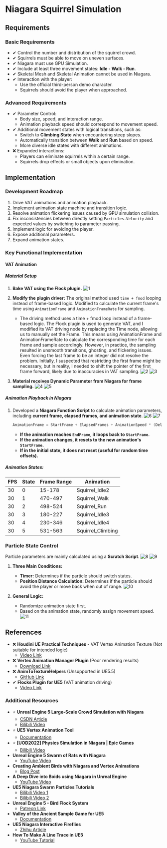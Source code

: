 # Niagara Squirrel Simulation

## Requirements

### Basic Requirements
- ✔ Control the number and distribution of the squirrel crowd.
- ✔ Squirrels must be able to move on uneven surfaces.
- ✔ Niagara must use GPU Simulation.
- ✔ Include at least three movement states: **Idle - Walk - Run**.
- ✔ Skeletal Mesh and Skeletal Animation cannot be used in Niagara.
- ✔ Interaction with the player:
  - Use the official third-person demo character.
  - Squirrels should avoid the player when approached.

### Advanced Requirements
- ✔ Parameter Control:
  - Body size, speed, and interaction range.
  - Animation playback speed should correspond to movement speed.
- ✔ Additional movement states with logical transitions, such as:
  - Switch to **Climbing State** when encountering steep slopes.
  - Automatically transition between **Walk** and **Run** based on speed.
  - More diverse idle states with different animations.
- ❌ Expanded interactions:
  - Players can eliminate squirrels within a certain range.
  - Squirrels drop effects or small objects upon elimination.

## Implementation

### Development Roadmap
1. Drive VAT animations and animation playback.
2. Implement animation state machine and transition logic.
3. Resolve animation flickering issues caused by GPU simulation collision.
4. Fix inconsistencies between directly setting `Particles.Velocity` and expected values by switching to parameter passing.
5. Implement logic for avoiding the player.
6. Expose additional parameters.
7. Expand animation states.

### Key Functional Implementation

#### VAT Animation

##### Material Setup
1. **Bake VAT using the Flock plugin.**
   ![1](https://github.com/user-attachments/assets/ee7da052-1b0c-41d5-8596-5daf1208ee30)
2. **Modify the plugin driver:** The original method used `time + fmod` looping instead of frame-based logic. Modified to calculate the current frame's time using `AnimationFrame` and `AnimationFrameRate` for sampling.
   - The driving method uses a time + fmod loop instead of a frame-based logic. The Flock plugin is used to generate VAT, and I modified its VAT driving node by replacing the Time node, allowing us to manually set the Frame. This means using AnimationFrame and AnimationFrameRate to calculate the corresponding time for each frame and sample accordingly. However, in practice, the sampling resulted in unsmooth transitions, ghosting, and flickering issues. Even forcing the last frame to be an integer did not resolve the problem. Initially, I suspected that restricting the first frame might be necessary, but in reality, I needed to shift the pointer of the first frame forward, likely due to inaccuracies in VAT sampling.
   ![2](https://github.com/user-attachments/assets/103f6c79-7ff9-4726-956b-ed7121752ce5)
   ![3](https://github.com/user-attachments/assets/8b94de90-3887-438c-802f-43c459ae2b4c)

3. **Material receives Dynamic Parameter from Niagara for frame sampling.**
  ![4](https://github.com/user-attachments/assets/15f58e88-6856-464c-8863-62d08579b4ec)
  ![5](https://github.com/user-attachments/assets/948e32c2-4890-476f-a6fb-50fc42a4de3e)


##### Animation Playback in Niagara
1. Developed a **Niagara Function Script** to calculate animation parameters, including **current frame, elapsed frames, and animation state**.
   ![6](https://github.com/user-attachments/assets/64674df9-9c36-4230-a4bc-242aebba15a4)
   ![7](https://github.com/user-attachments/assets/df9912d8-7736-4c82-87d3-a180e6f25d59)


   ```cpp
   AnimationFrame = StartFrame + ElapsedFrames + AnimationSpeed * (DeltaTime * FrameRate)
   ```
   - **If the animation reaches `EndFrame`, it loops back to `StartFrame`.**
   - **If the animation changes, it resets to the new animation's `StartFrame`.**
   - **If in the initial state, it does not reset (useful for random time offsets).**

##### Animation States:
| FPS | State | Frame Range | Animation |
|----|------|-------------|-----------|
| 30 | 0 | 15-178 | Squirrel_Idle2 |
| 30 | 1 | 470-497 | Squirrel_Walk |
| 30 | 2 | 498-524 | Squirrel_Run |
| 30 | 3 | 180-227 | Squirrel_Idle3 |
| 30 | 4 | 230-346 | Squirrel_Idle4 |
| 30 | 5 | 531-563 | Squirrel_Climbing |

### Particle State Control
Particle parameters are mainly calculated using a **Scratch Script**.
   ![8](https://github.com/user-attachments/assets/f9f1d4af-9bae-4aef-acd8-80ba2c4e2e73)
   ![9](https://github.com/user-attachments/assets/abd60ba9-4d33-46d1-9607-e444e0ef5121)


1. **Three Main Conditions:**
   - **Timer:** Determines if the particle should switch states.
   - **Position Distance Calculation:** Determines if the particle should avoid the player or move back when out of range.
   ![10](https://github.com/user-attachments/assets/15f86400-6396-4551-ba0a-843843ba1245)

2. **General Logic:**
   - Randomize animation state first.
   - Based on the animation state, randomly assign movement speed.
   ![11](https://github.com/user-attachments/assets/c352ade0-298a-468e-bb74-041755e07ae4)


## References

- ❌ **Houdini UE Practical Techniques** - VAT Vertex Animation Texture (Not suitable for intended logic)
  - [Video Link](https://www.bilibili.com/video/BV1p34y1G7Po)
- ❌ **Vertex Animation Manager Plugin** (Poor rendering results)
  - [Download Link](https://drive.google.com/file/d/1_ekKL2hLWzBcOC0TmH1_fbrOSarwhhn0/view)
- ❌ **AnimToTextureHelpers** (Unsupported in UE5.5)
  - [GitHub Link](https://github.com/kromond/AnimToTextureHelpers)
- ✔ **Flocks Plugin for UE5** (VAT animation driving)
  - [Video Link](https://www.bilibili.com/video/BV1te411G7T5)


### Additional Resources
- ⭐ **Unreal Engine 5 Large-Scale Crowd Simulation with Niagara**
  - [CSDN Article](https://blog.csdn.net/qq_30100043/article/details/131502503)
  - [Bilibili Video](https://www.bilibili.com/video/BV1FX4y1T7z2)
- ⭐ **UE5 Vertex Animation Tool**
  - [Documentation](https://dev.epicgames.com/documentation/zh-cn/unreal-engine/vertex-animation-tool-in-unreal-engine?application_version=5.5)
- ⭐ **[UOD2022] Physics Simulation in Niagara | Epic Games**
  - [Bilibili Video](https://www.bilibili.com/video/BV1324y1m7nA/)
- **Unreal Engine 5 Swarm of Rats with Niagara**
  - [YouTube Video](https://www.youtube.com/watch?v=NilyMiB1fos)
- **Creating Ambient Birds with Niagara and Vertex Animations**
  - [Blog Post](https://www.chrismccole.com/blog/creating-ambient-birds-in-unreal-with-niagara-and-vertex-animations-continued-advanced#common-issues)
- **A Deep Dive into Boids using Niagara in Unreal Engine**
  - [YouTube Video](https://www.youtube.com/watch?v=9iDA6WMqEyQ)
- **UE5 Niagara Swarm Particles Tutorials**
  - [Bilibili Video 1](https://www.bilibili.com/video/BV11T421i7Az/)
  - [Bilibili Video 2](https://www.bilibili.com/video/BV1XyUXYYEQa)
- **Unreal Engine 5 - Bird Flock System**
  - [Patreon Link](https://www.patreon.com/posts/69414954)
- **Valley of the Ancient Sample Game for UE5**
  - [Documentation](https://dev.epicgames.com/documentation/zh-cn/unreal-engine/valley-of-the-ancient-sample-game-for-unreal-engine)
- **UE5 Niagara Interactive Fireflies**
  - [Zhihu Article](https://zhuanlan.zhihu.com/p/558135767)
- **How To Make A Line Trace in UE5**
  - [YouTube Tutorial](https://www.youtube.com/watch?v=iNXAPs_Xlu8)

